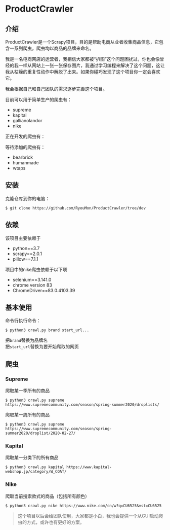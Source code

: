 # ProductCrawler
## 介绍
ProductCrawler是一个Scrapy项目，目的是帮助电商从业者收集商品信息，它包含一系列爬虫，爬虫均以商品的品牌来命名。

我是一名电商网店的运营者，我相信大家都被“扒图”这个问题困扰过，你也会像曾经的我一样从网站上一张一张保存图片，我通过学习编程来解决了这个问题，这让我从枯燥的重复性动作中解脱了出来。如果你碰巧发现了这个项目你一定会喜欢它。

我会根据自己和自己团队的需求逐步完善这个项目。

目前可以用于简单生产的爬虫有：
+ supreme  
+ kapital
+ gallianolandor
+ nike

正在开发的爬虫有：

等待添加的爬虫有：
+ bearbrick
+ humanmade
+ wtaps

## 安装

克隆仓库到你的电脑：

    $ git clone https://github.com/RyouMon/ProductCrawler/tree/dev

## 依赖

该项目主要依赖于
+ python==3.7
+ scrapy==2.0.1
+ pillow==7.1.1

项目中的nike爬虫依赖于以下项
+ selenium==3.141.0
+ chrome version 83
+ ChromeDriver==83.0.4103.39

## 基本使用

命令行执行命令：

    $ python3 crawl.py brand start_url...

把`brand`替换为品牌名  
把`start_url`替换为要开始爬取的网页

## 爬虫
### Supreme
爬取某一季所有的商品  

    $ python3 crawl.py supreme https://www.supremecommunity.com/season/spring-summer2020/droplists/
爬取某一周所有的商品  

    $ python3 crawl.py supreme https://www.supremecommunity.com/season/spring-summer2020/droplist/2020-02-27/

### Kapital
爬取某一分类下的所有商品

    $ python3 crawl.py kapital https://www.kapital-webshop.jp/category/W_COAT/

### Nike
爬取当前搜索款式的商品（包括所有颜色）

    $ python3 crawl.py nike https://www.nike.com/cn/w?q=CU6525&vst=CU6525
    
> 这个项目以后会给团队使用，大家都是小白，我也会提供一个从GUI启动爬虫的方式，或许也有更好的方案。
